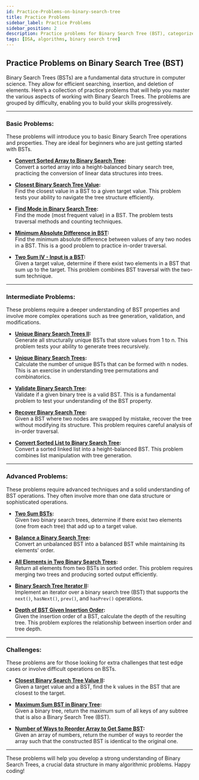 ```yaml
---
id: Practice-Problems-on-binary-search-tree
title: Practice Problems
sidebar_label: Practice Problems
sidebar_position: 2
description: Practice problems for Binary Search Tree (BST), categorized by difficulty and topic. These problems help in understanding the structure and operations of BSTs.
tags: [DSA, algorithms, binary search tree]
---
```


## Practice Problems on Binary Search Tree (BST)

Binary Search Trees (BSTs) are a fundamental data structure in computer science. They allow for efficient searching, insertion, and deletion of elements. Here’s a collection of practice problems that will help you master the various aspects of working with Binary Search Trees. The problems are grouped by difficulty, enabling you to build your skills progressively.

---

### Basic Problems:

These problems will introduce you to basic Binary Search Tree operations and properties. They are ideal for beginners who are just getting started with BSTs.

- **[Convert Sorted Array to Binary Search Tree](https://leetcode.com/problems/convert-sorted-array-to-binary-search-tree?envType=problem-list-v2&envId=binary-search-tree&difficulty=EASY):**  
  Convert a sorted array into a height-balanced binary search tree, practicing the conversion of linear data structures into trees.

- **[Closest Binary Search Tree Value](https://leetcode.com/problems/closest-binary-search-tree-value?envType=problem-list-v2&envId=binary-search-tree&difficulty=EASY):**  
  Find the closest value in a BST to a given target value. This problem tests your ability to navigate the tree structure efficiently.

- **[Find Mode in Binary Search Tree](https://leetcode.com/problems/find-mode-in-binary-search-tree?envType=problem-list-v2&envId=binary-search-tree&difficulty=EASY):**  
  Find the mode (most frequent value) in a BST. The problem tests traversal methods and counting techniques.

- **[Minimum Absolute Difference in BST](https://leetcode.com/problems/minimum-absolute-difference-in-bst?envType=problem-list-v2&envId=binary-search-tree&difficulty=EASY):**  
  Find the minimum absolute difference between values of any two nodes in a BST. This is a good problem to practice in-order traversal.

- **[Two Sum IV - Input is a BST](https://leetcode.com/problems/two-sum-iv-input-is-a-bst?envType=problem-list-v2&envId=binary-search-tree&difficulty=EASY):**  
  Given a target value, determine if there exist two elements in a BST that sum up to the target. This problem combines BST traversal with the two-sum technique.

---

### Intermediate Problems:

These problems require a deeper understanding of BST properties and involve more complex operations such as tree generation, validation, and modifications.

- **[Unique Binary Search Trees II](https://leetcode.com/problems/unique-binary-search-trees-ii?envType=problem-list-v2&envId=binary-search-tree&difficulty=MEDIUM):**  
  Generate all structurally unique BSTs that store values from 1 to n. This problem tests your ability to generate trees recursively.

- **[Unique Binary Search Trees](https://leetcode.com/problems/unique-binary-search-trees?envType=problem-list-v2&envId=binary-search-tree&difficulty=MEDIUM):**  
  Calculate the number of unique BSTs that can be formed with n nodes. This is an exercise in understanding tree permutations and combinatorics.

- **[Validate Binary Search Tree](https://leetcode.com/problems/validate-binary-search-tree?envType=problem-list-v2&envId=binary-search-tree&difficulty=MEDIUM):**  
  Validate if a given binary tree is a valid BST. This is a fundamental problem to test your understanding of the BST property.

- **[Recover Binary Search Tree](https://leetcode.com/problems/recover-binary-search-tree?envType=problem-list-v2&envId=binary-search-tree&difficulty=MEDIUM):**  
  Given a BST where two nodes are swapped by mistake, recover the tree without modifying its structure. This problem requires careful analysis of in-order traversal.

- **[Convert Sorted List to Binary Search Tree](https://leetcode.com/problems/convert-sorted-list-to-binary-search-tree?envType=problem-list-v2&envId=binary-search-tree&difficulty=MEDIUM):**  
  Convert a sorted linked list into a height-balanced BST. This problem combines list manipulation with tree generation.

---

### Advanced Problems:

These problems require advanced techniques and a solid understanding of BST operations. They often involve more than one data structure or sophisticated operations.

- **[Two Sum BSTs](https://leetcode.com/problems/two-sum-bsts?envType=problem-list-v2&envId=binary-search-tree&difficulty=MEDIUM):**  
  Given two binary search trees, determine if there exist two elements (one from each tree) that add up to a target value.

- **[Balance a Binary Search Tree](https://leetcode.com/problems/balance-a-binary-search-tree?envType=problem-list-v2&envId=binary-search-tree&difficulty=MEDIUM):**  
  Convert an unbalanced BST into a balanced BST while maintaining its elements' order.

- **[All Elements in Two Binary Search Trees](https://leetcode.com/problems/all-elements-in-two-binary-search-trees?envType=problem-list-v2&envId=binary-search-tree&difficulty=MEDIUM):**  
  Return all elements from two BSTs in sorted order. This problem requires merging two trees and producing sorted output efficiently.

- **[Binary Search Tree Iterator II](https://leetcode.com/problems/binary-search-tree-iterator-ii?envType=problem-list-v2&envId=binary-search-tree&difficulty=MEDIUM):**  
  Implement an iterator over a binary search tree (BST) that supports the `next()`, `hasNext()`, `prev()`, and `hasPrev()` operations.

- **[Depth of BST Given Insertion Order](https://leetcode.com/problems/depth-of-bst-given-insertion-order?envType=problem-list-v2&envId=binary-search-tree&difficulty=MEDIUM):**  
  Given the insertion order of a BST, calculate the depth of the resulting tree. This problem explores the relationship between insertion order and tree depth.

---

### Challenges:

These problems are for those looking for extra challenges that test edge cases or involve difficult operations on BSTs.

- **[Closest Binary Search Tree Value II](https://leetcode.com/problems/closest-binary-search-tree-value-ii?envType=problem-list-v2&envId=binary-search-tree&difficulty=HARD):**  
  Given a target value and a BST, find the k values in the BST that are closest to the target.

- **[Maximum Sum BST in Binary Tree](https://leetcode.com/problems/maximum-sum-bst-in-binary-tree?envType=problem-list-v2&envId=binary-search-tree&difficulty=HARD):**  
  Given a binary tree, return the maximum sum of all keys of any subtree that is also a Binary Search Tree (BST).

- **[Number of Ways to Reorder Array to Get Same BST](https://leetcode.com/problems/number-of-ways-to-reorder-array-to-get-same-bst?envType=problem-list-v2&envId=binary-search-tree&difficulty=HARD):**  
  Given an array of numbers, return the number of ways to reorder the array such that the constructed BST is identical to the original one.

---

These problems will help you develop a strong understanding of Binary Search Trees, a crucial data structure in many algorithmic problems. Happy coding!
